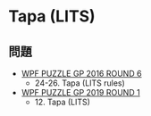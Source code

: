 # Tapa (LITS)

## 問題
- [WPF PUZZLE GP 2016 ROUND 6](../questions/wpfpgp2016_6.md)
	- 24-26. Tapa (LITS rules)
- [WPF PUZZLE GP 2019 ROUND 1](../questions/wpfpgp2019_1.md)
	- 12\. Tapa (LITS)
